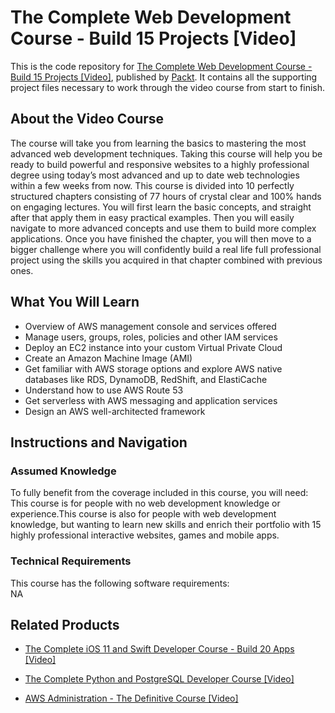 # The Complete Web Development Course - Build 15 Projects [Video]
This is the code repository for [The Complete Web Development Course - Build 15 Projects [Video]](https://www.packtpub.com/virtualization-and-cloud/aws-administration-definitive-course-video?utm_source=github&utm_medium=repository&utm_campaign=9781788472555), published by [Packt](https://www.packtpub.com/?utm_source=github). It contains all the supporting project files necessary to work through the video course from start to finish.
## About the Video Course
The course will take you from learning the basics to mastering the most advanced web development techniques. Taking this course will help you be ready to build powerful and responsive websites to a highly professional degree using today’s most advanced and up to date web technologies within a few weeks from now. This course is divided into 10 perfectly structured chapters consisting of 77 hours of crystal clear and 100% hands on engaging lectures. You will first learn the basic concepts, and straight after that apply them in easy practical examples. Then you will easily navigate to more advanced concepts and use them to build more complex applications. Once you have finished the chapter, you will then move to a bigger challenge where you will confidently build a real life full professional project using the skills you acquired in that chapter combined with previous ones.

<H2>What You Will Learn</H2>
<DIV class=book-info-will-learn-text>
<UL>
<LI>Overview of AWS management console and services offered 
<LI>Manage users, groups, roles, policies and other IAM services 
<LI>Deploy an EC2 instance into your custom Virtual Private Cloud 
<LI>Create an Amazon Machine Image (AMI) 
<LI>Get familiar with AWS storage options and explore AWS native databases like RDS, DynamoDB, RedShift, and ElastiCache 
<LI>Understand how to use AWS Route 53 
<LI>Get serverless with AWS messaging and application services 
<LI>Design an AWS well-architected framework </LI></UL></DIV>

## Instructions and Navigation
### Assumed Knowledge
To fully benefit from the coverage included in this course, you will need:<br/>
This course is for people with no web development knowledge or experience.This course is also for people with web development knowledge, but wanting to learn new skills and enrich their portfolio with 15 highly professional interactive websites, games and mobile apps.
### Technical Requirements
This course has the following software requirements:<br/>
NA

## Related Products
* [The Complete iOS 11 and Swift Developer Course - Build 20 Apps [Video]](https://www.packtpub.com/virtualization-and-cloud/aws-administration-definitive-course-video?utm_source=github&utm_medium=repository&utm_campaign=9781788472555)

* [The Complete Python and PostgreSQL Developer Course [Video]](https://www.packtpub.com/virtualization-and-cloud/aws-administration-definitive-course-video?utm_source=github&utm_medium=repository&utm_campaign=9781788472555)

* [AWS Administration - The Definitive Course [Video]](https://www.packtpub.com/virtualization-and-cloud/aws-administration-definitive-course-video?utm_source=github&utm_medium=repository&utm_campaign=9781788472555)

